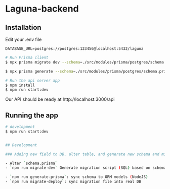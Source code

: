 # Laguna-backend

## Installation

Edit your .env file

```
DATABASE_URL=postgres://postgres:123456@localhost:5432/laguna

```

```bash
# Run Prisma client
$ npx prisma migrate dev --schema=./src/modules/prisma/postgres/schema.prisma

$ npx prisma generate --schema=./src/modules/prisma/postgres/schema.prisma
```

```bash
# Run the api server app
$ npm install
$ npm run start:dev
```

Our API should be ready at http://localhost:3000/api

## Running the app

```bash
# development
$ npm run start:dev


## Development

### Adding new field to DB, alter table, and generate new schema and migration script

- Alter `schema.prisma`
- `npm run migrate-dev` Generate migration script (SQL) based on schema vs actual DB

- `npm run generate-prisma`: sync schema to ORM models (NodeJS)
- `npm run migrate-deploy`: sync migration file into real DB
